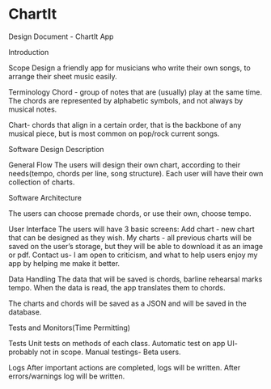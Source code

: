 # ChartIt
Design Document - ChartIt App

Introduction

Scope
Design a friendly app for musicians who write their own songs, to arrange their sheet music easily. 

Terminology
Chord - group of notes that are (usually) play at the same time. The chords are represented by alphabetic symbols, and not always by musical notes.

Chart- chords that align in a certain order, that is the backbone of any musical piece, but is most common on pop/rock current songs.

Software Design Description

General Flow
The users will design their own chart, according to their needs(tempo, chords per line, song structure). Each user will have their own collection of charts.

Software Architecture

The users can choose premade chords, or use their own, choose tempo.

User Interface
The users will have 3 basic screens:
Add chart - new chart that can be designed as they wish.
My charts - all previous charts will be saved on the user’s storage, but they will be able to download it as an image or pdf.
Contact us- I am open to criticism, and what to help users enjoy my app by helping me make it better.

Data Handling
The data that will be saved is chords, barline rehearsal marks tempo.
When the data is read, the app translates them to chords.


The charts and chords will be saved as a JSON and will be saved in the database.

Tests and Monitors(Time Permitting)

Tests
Unit tests on methods of each class. 
Automatic test on app UI- probably not in scope.
Manual testings- Beta users.

Logs
After important actions are completed, logs will be written.
After errors/warnings log will be written.
